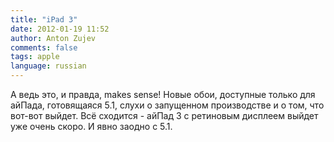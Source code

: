 ```yaml
---
title: "iPad 3"
date: 2012-01-19 11:52
author: Anton Zujev
comments: false
tags: apple
language: russian
---
```


А ведь это, и правда, makes sense! Новые обои, доступные только для айПада, готовящаяся 5.1, слухи о запущенном производстве и о том, что вот-вот выйдет. Всё сходится - айПад 3 с ретиновым дисплеем выйдет уже очень скоро. И явно заодно с 5.1.